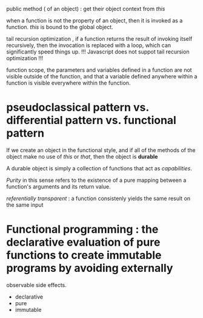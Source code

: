 
 public method  ( of an object) : get their object context from _this_

when a function is not the property of an object, then it is invoked as a function. _this_ is bound to the global object.

tail recursion optimization , if a function returns the result of invoking itself recursively, then the invocation is replaced with
a loop, which can significantly speed things up.   !!! Javascript does not suppot tail recursion optimization !!!

function scope, the parameters and variables defined in a function are not visible outside of the function, and that a variable defined anywhere within a function is visible everywhere within the function.

# pseudoclassical pattern vs. differential pattern vs. functional pattern



If we create an object in the functional style, and if all of the methods of the object make no use of _this_ or _that_, then the object
is __durable__

A durable object is simply a collection of functions that act as _capabilities_.

_Purity_ in this sense refers to the existence of a pure mapping between a function's arguments and its return value.

_referentially transparent_ : a function consistenly yields the same result on the same input


# Functional programming : the declarative evaluation of pure functions to create immutable programs by avoiding externally 
observable side effects.
 - declarative
 - pure
 - immutable


